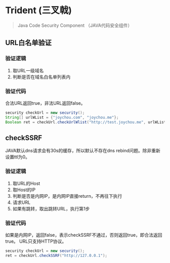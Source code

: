 # Trident (三叉戟)

> Java Code Security Component （JAVA代码安全组件）

## URL白名单验证

### 验证逻辑

1. 取URL一级域名
2. 判断是否在域名白名单列表内

### 验证代码

合法URL返回true，非法URL返回false。

```java
security checkUrl = new security();
String[] urlWList = {"joychou.com", "joychou.me"};
Boolean ret = checkUrl.checkUrlWlist("http://test.joychou.me", urlWList);
```

## checkSSRF

JAVA默认dns请求会有30s的缓存，所以默认不存在dns rebind问题。除非重新设置ttl为0。

### 验证逻辑

1. 取URL的Host
2. 取Host的IP
3. 判断是否是内网IP，是内网IP直接return，不再往下执行
4. 请求URL
5. 如果有跳转，取出跳转URL，执行第1步

### 验证代码

如果是内网IP，返回false，表示checkSSRF不通过，否则返回true，即合法返回true。
URL只支持HTTP协议。

```java
security checkUrl = new security();
ret = checkUrl.checkSSRF("http://127.0.0.1");
```

